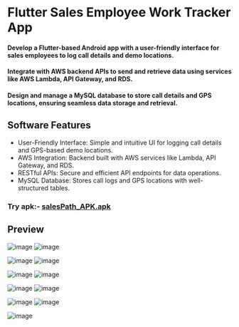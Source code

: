 # Flutter Sales Employee Work Tracker App
#### Develop a Flutter-based Android app with a user-friendly interface for sales employees to log call details and demo locations.
#### Integrate with AWS backend APIs to send and retrieve data using services like AWS Lambda, API Gateway, and RDS.
#### Design and manage a MySQL database to store call details and GPS locations, ensuring seamless data storage and retrieval.

## Software Features
* User-Friendly Interface: Simple and intuitive UI for logging call details and GPS-based demo locations.
* AWS Integration: Backend built with AWS services like Lambda, API Gateway, and RDS.
* RESTful APIs: Secure and efficient API endpoints for data operations.
* MySQL Database: Stores call logs and GPS locations with well-structured tables.

### Try apk:- [salesPath_APK.apk](https://github.com/Sushanthsush43/SalesEmploye_WorkTracking_Flutter/blob/main/app-release.apk)

## Preview

![image](https://github.com/Sushanthsush43/SalesEmploye_WorkTracking_Flutter/blob/main/assets/1.jpg)
![image](https://github.com/Sushanthsush43/SalesEmploye_WorkTracking_Flutter/blob/main/assets/2.jpg)

![image](https://github.com/Sushanthsush43/SalesEmploye_WorkTracking_Flutter/blob/main/assets/3.jpg)
![image](https://github.com/Sushanthsush43/SalesEmploye_WorkTracking_Flutter/blob/main/assets/4.jpg)

![image](https://github.com/Sushanthsush43/SalesEmploye_WorkTracking_Flutter/blob/main/assets/0.jpg)
![image](https://github.com/Sushanthsush43/SalesEmploye_WorkTracking_Flutter/blob/main/assets/00.jpg)

![image](https://github.com/Sushanthsush43/SalesEmploye_WorkTracking_Flutter/blob/main/assets/22.jpg)
![image](https://github.com/Sushanthsush43/SalesEmploye_WorkTracking_Flutter/blob/main/assets/44.jpg)

![image](https://github.com/Sushanthsush43/SalesEmploye_WorkTracking_Flutter/blob/main/assets/66.jpg)
![image](https://github.com/Sushanthsush43/SalesEmploye_WorkTracking_Flutter/blob/main/assets/88.jpg)

![image](https://github.com/Sushanthsush43/SalesEmploye_WorkTracking_Flutter/blob/main/assets/99.jpg)


